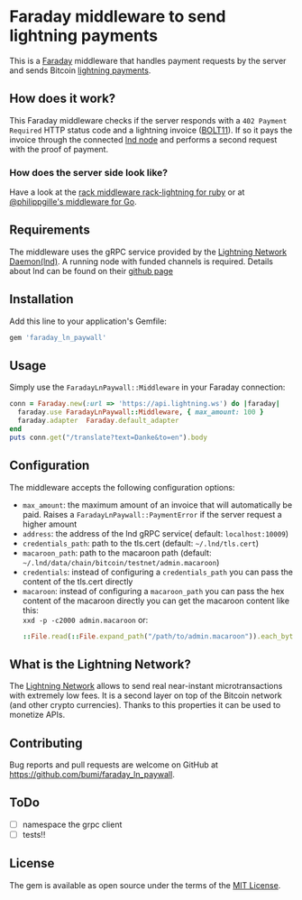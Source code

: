# Faraday middleware to send lightning payments

This is a [Faraday](https://github.com/lostisland/faraday#readme) middleware that handles payment requests by the server
and sends Bitcoin [lightning payments](https://lightning.network/). 


## How does it work? 

This Faraday middleware checks if the server responds with a `402 Payment Required` HTTP status code and 
a lightning invoice ([BOLT11](https://github.com/lightningnetwork/lightning-rfc/blob/master/11-payment-encoding.md)).
If so it pays the invoice through the connected [lnd node](https://github.com/lightningnetwork/lnd/) and performs
a second request with the proof of payment. 

### How does the server side look like?

Have a look at the [rack middleware rack-lightning for ruby](https://github.com/bumi/rack-lightning) 
or at [@philippgille's middleware for Go](https://github.com/philippgille/ln-paywall).


## Requirements

The middleware uses the gRPC service provided by the [Lightning Network Daemon(lnd)](https://github.com/lightningnetwork/lnd/). 
A running node with funded channels is required. Details about lnd can be found on their [github page](https://github.com/lightningnetwork/lnd/)

## Installation

Add this line to your application's Gemfile:

```ruby
gem 'faraday_ln_paywall'
```

## Usage

Simply use the `FaradayLnPaywall::Middleware` in your Faraday connection:

```ruby
conn = Faraday.new(:url => 'https://api.lightning.ws') do |faraday|
  faraday.use FaradayLnPaywall::Middleware, { max_amount: 100 }
  faraday.adapter  Faraday.default_adapter
end
puts conn.get("/translate?text=Danke&to=en").body

```

## Configuration

The middleware accepts the following configuration options: 

* `max_amount`: the maximum amount of an invoice that will automatically be paid. Raises a `FaradayLnPaywall::PaymentError` if the server request a higher amount
* `address`: the address of the lnd gRPC service( default: `localhost:10009`)
* `credentials_path`: path to the tls.cert (default: `~/.lnd/tls.cert`)
* `macaroon_path`: path to the macaroon path (default: `~/.lnd/data/chain/bitcoin/testnet/admin.macaroon`)
* `credentials`: instead of configuring a `credentials_path` you can pass the content of the tls.cert directly
* `macaroon`: instead of configuring a `macaroon_path` you can pass the hex content of the macaroon directly
    you can get the macaroon content like this:   
    `xxd -p -c2000 admin.macaroon` or:
    ```ruby
    ::File.read(::File.expand_path("/path/to/admin.macaroon")).each_byte.map { |b| b.to_s(16).rjust(2,'0') }.join
    ```

## What is the Lightning Network?

The [Lightning Network](https://en.wikipedia.org/wiki/Lightning_Network) allows to send real near-instant microtransactions with extremely low fees. 
It is a second layer on top of the Bitcoin network (and other crypto currencies). 
Thanks to this properties it can be used to monetize APIs. 

## Contributing

Bug reports and pull requests are welcome on GitHub at https://github.com/bumi/faraday_ln_paywall.

## ToDo

- [ ] namespace the grpc client
- [ ] tests!! 

## License

The gem is available as open source under the terms of the [MIT License](http://opensource.org/licenses/MIT).
